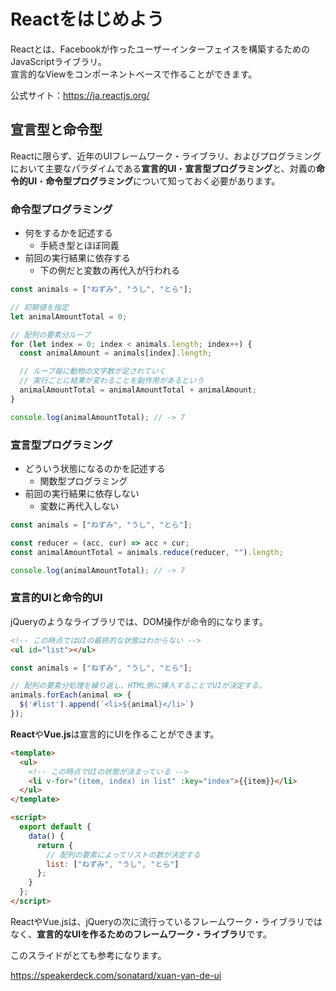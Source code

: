 # Reactをはじめよう

Reactとは、Facebookが作ったユーザーインターフェイスを構築するためのJavaScriptライブラリ。  
宣言的なViewをコンポーネントベースで作ることができます。

公式サイト：https://ja.reactjs.org/

## 宣言型と命令型

Reactに限らず、近年のUIフレームワーク・ライブラリ、およびプログラミングにおいて主要なパラダイムである**宣言的UI**・**宣言型プログラミング**と、対義の**命令的UI**・**命令型プログラミング**について知っておく必要があります。

### 命令型プログラミング
- 何をするかを記述する
  - 手続き型とほぼ同義
- 前回の実行結果に依存する
  - 下の例だと変数の再代入が行われる

```js
const animals = ["ねずみ", "うし", "とら"];

// 初期値を指定
let animalAmountTotal = 0;

// 配列の要素分ループ
for (let index = 0; index < animals.length; index++) {
  const animalAmount = animals[index].length;

  // ループ毎に動物の文字数が足されていく
  // 実行ごとに結果が変わることを副作用があるという
  animalAmountTotal = animalAmountTotal + animalAmount;
}

console.log(animalAmountTotal); // -> 7
```

### 宣言型プログラミング
- どういう状態になるのかを記述する
  - 関数型プログラミング
- 前回の実行結果に依存しない
  - 変数に再代入しない

```js
const animals = ["ねずみ", "うし", "とら"];

const reducer = (acc, cur) => acc + cur;
const animalAmountTotal = animals.reduce(reducer, "").length;

console.log(animalAmountTotal); // -> 7
```

### 宣言的UIと命令的UI

jQueryのようなライブラリでは、DOM操作が命令的になります。

```html
<!-- この時点ではUIの最終的な状態はわからない -->
<ul id="list"></ul>
```
```js
const animals = ["ねずみ", "うし", "とら"];

// 配列の要素分処理を繰り返し、HTML側に挿入することでUIが決定する。
animals.forEach(animal => {
  $('#list').append(`<li>${animal}</li>`)
});
```

**React**や**Vue.js**は宣言的にUIを作ることができます。

```html
<template>
  <ul>
    <!-- この時点でUIの状態が決まっている -->
    <li v-for="(item, index) in list" :key="index">{{item}}</li>
  </ul>
</template>

<script>
  export default {
    data() {
      return {
        // 配列の要素によってリストの数が決定する
        list: ["ねずみ", "うし", "とら"]
      };
    }
  };
</script>
```

ReactやVue.jsは、jQueryの次に流行っているフレームワーク・ライブラリではなく、**宣言的なUIを作るためのフレームワーク・ライブラリ**です。

このスライドがとても参考になります。

https://speakerdeck.com/sonatard/xuan-yan-de-ui